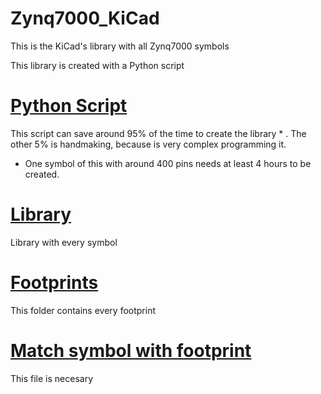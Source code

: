 # Zynq7000_KiCad
 This is the KiCad's library with all Zynq7000 symbols 

This library is created with a Python script 

# [Python Script](Constructor.py)
This script can save around 95% of the time to create the library * .
The other 5% is handmaking, because is very complex programming it.

* One symbol of this with around 400 pins needs at least 4 hours to be created.

# [Library](Zynq7000.lib)
Library with every symbol

# [Footprints](/Zynq7000.pretty)
This folder contains every footprint

# [Match symbol with footprint](Zynq7000.dcm)
This file is necesary